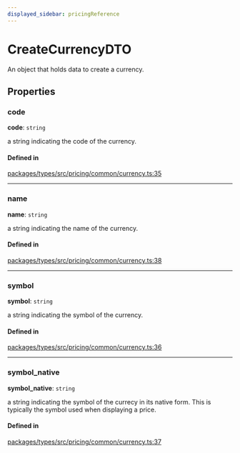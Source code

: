 ```yaml
---
displayed_sidebar: pricingReference
---
```


# CreateCurrencyDTO

An object that holds data to create a currency.

## Properties

### code

 **code**: `string`

a string indicating the code of the currency.

#### Defined in

[packages/types/src/pricing/common/currency.ts:35](https://github.com/medusajs/medusa/blob/daea35fe73/packages/types/src/pricing/common/currency.ts#L35)

___

### name

 **name**: `string`

a string indicating the name of the currency.

#### Defined in

[packages/types/src/pricing/common/currency.ts:38](https://github.com/medusajs/medusa/blob/daea35fe73/packages/types/src/pricing/common/currency.ts#L38)

___

### symbol

 **symbol**: `string`

a string indicating the symbol of the currency.

#### Defined in

[packages/types/src/pricing/common/currency.ts:36](https://github.com/medusajs/medusa/blob/daea35fe73/packages/types/src/pricing/common/currency.ts#L36)

___

### symbol\_native

 **symbol\_native**: `string`

a string indicating the symbol of the currecy in its native form.
This is typically the symbol used when displaying a price.

#### Defined in

[packages/types/src/pricing/common/currency.ts:37](https://github.com/medusajs/medusa/blob/daea35fe73/packages/types/src/pricing/common/currency.ts#L37)
